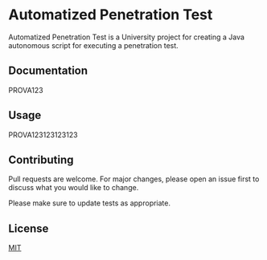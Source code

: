 # Automatized Penetration Test

Automatized Penetration Test is a University project for creating a Java autonomous script for executing a penetration test.

## Documentation

PROVA123

## Usage

PROVA123123123123

## Contributing
Pull requests are welcome. For major changes, please open an issue first to discuss what you would like to change.

Please make sure to update tests as appropriate.

## License
[MIT](https://choosealicense.com/licenses/mit/)